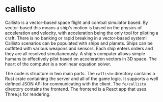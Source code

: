 # callisto

Callisto is a vector-based space flight and combat simulator based.  By vector-based this means a ship's motion is based on the physics of acceleration and velocity, with acceleration being the only tool for piloting a craft.  There is no banking or rapid breaking in a vector-based system!
Callisto scenarios can be populated with ships and planets. Ships can be outfitted with various weapons and sensors.  Each ship enters orders and they are all resolved simultaneously.  A ship's computer allows simple humans to effectively pilot based on acceleration vectors in 3D space.  The heart of the computer is a nonlinear equation solver.

The code is structure in two main parts.  The `callisto` directory contains a Rust crate containing the server and all of the game logic.  It supports a well defined JSON API for communicating with the client.  The `fe/callisto` directory contains the frontend.  The frontend is a React app that uses Three.js for rendering.